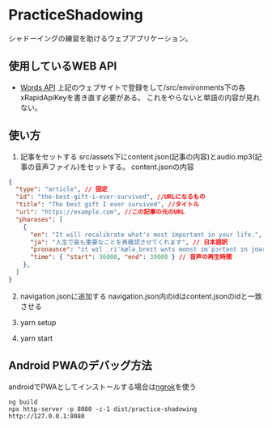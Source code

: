 # PracticeShadowing

シャドーイングの練習を助けるウェブアプリケーション。

## 使用しているWEB API
- [Words API](https://rapidapi.com/dpventures/api/wordsapi)
上記のウェブサイトで登録をして/src/environments下の各xRapidApiKeyを書き直す必要がある。
これをやらないと単語の内容が見れない。

## 使い方
1. 記事をセットする
src/assets下にcontent.json(記事の内容)とaudio.mp3(記事の音声ファイル)をセットする。
content.jsonの内容
```json
{
  "type": "article", // 固定
  "id": "the-best-gift-i-ever-survived", //URLになるもの
  "title": "The best gift I ever survived", //タイトル
  "url": "https://example.com", //この記事の元のURL
  "pharases": [
    {
      "en": "It will recalibrate what's most important in your life.", // 英語
      "ja": "人生で最も重要なことを再確認させてくれます", // 日本語訳
      "pronaunce": "ɪt wɪl ˌriˈkæləˌbreɪt wʌts moʊst ɪmˈpɔrtənt ɪn jʊər laɪf.", // 発音記号
      "time": { "start": 36000, "end": 39000 } // 音声の再生時間
    },
  ]
}
```

2. navigation.jsonに追加する
navigation.json内のidはcontent.jsonのidと一致させる

3. yarn setup

4. yarn start

## Android PWAのデバッグ方法
androidでPWAとしてインストールする場合は[ngrok](https://ngrok.com/)を使う
```
ng build
npx http-server -p 8080 -c-1 dist/practice-shadowing
http://127.0.0.1:8080
```